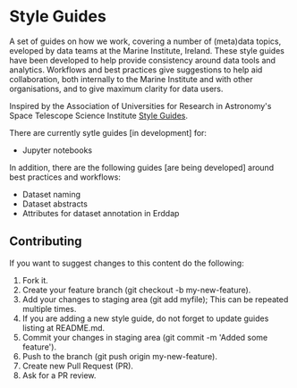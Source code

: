 # Style Guides

A set of guides on how we work, covering a number of (meta)data topics, eveloped by data teams at the Marine Institute, Ireland. These style guides have been developed to help provide consistency around data tools and analytics. Workflows and best practices give suggestions to help aid collaboration, both internally to the Marine Institute and with other organisations, and to give maximum clarity for data users.

Inspired by the Association of Universities for Research in Astronomy's Space Telescope Science Institute [Style Guides](https://github.com/spacetelescope/style-guides).

There are currently sytle guides [in development] for:
  - Jupyter notebooks
 
 In addition, there are the following guides [are being developed] around best practices and workflows:
   - Dataset naming
   - Dataset abstracts
   - Attributes for dataset annotation in Erddap 

## Contributing
If you want to suggest changes to this content do the following:

  1. Fork it.
  1. Create your feature branch (git checkout -b my-new-feature).
  1. Add your changes to staging area (git add myfile); This can be repeated multiple times.
  1. If you are adding a new style guide, do not forget to update guides listing at README.md.
  1. Commit your changes in staging area (git commit -m 'Added some feature').
  1. Push to the branch (git push origin my-new-feature).
  1. Create new Pull Request (PR).
  1. Ask for a PR review.